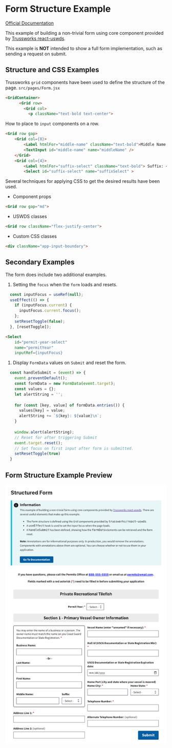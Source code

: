 # Form Structure Example

[Official Documentation](https://nmfs-radfish.github.io/radfish/)

This example of building a non-trivial form using core component provided by [Trussworks react-uswds](https://github.com/trussworks/react-uswds).

This example is __NOT__ intended to show a full form implementation, such as sending a request on submit.

## Structure and CSS Examples

Trussworks `grid` components have been used to define the structure of the page.
`src/pages/Form.jsx`

```html
<GridContainer>
      <Grid row>
        <Grid col>
          <p className="text-bold text-center">
```

How to place to `input` components on a row.

```html
<Grid row gap>
    <Grid col={8}>
        <Label htmlFor="middle-name" className="text-bold">Middle Name:</Label>
        <TextInput id="middle-name" name="middleName" />
    </Grid>
    <Grid col={4}>
        <Label htmlFor="suffix-select" className="text-bold"> Suffix: </Label>
        <Select id="suffix-select" name="suffixSelect" >
```

Several techniques for applying CSS to get the desired results have been used.

- Component props

```html
<Grid row gap="md">
```

- USWDS classes

```html
<Grid row className="flex-justify-center">
```

- Custom CSS classes

```html
<div className="app-input-boundary">
```

## Secondary Examples

The form does include two additional examples.

1. Setting the `focus` when the `form` loads and resets.

```js
  const inputFocus = useRef(null);
  useEffect(() => {
    if (inputFocus.current) {
      inputFocus.current.focus();
    };
    setResetToggle(false);
  }, [resetToggle]);
```

```html
<Select
    id="permit-year-select"
    name="permitYear"
    inputRef={inputFocus}
```

1. Display `FormData` values on `Submit` and reset the form.

```js
  const handleSubmit = (event) => {
    event.preventDefault();
    const formData = new FormData(event.target);
    const values = {};
    let alertString = '';

    for (const [key, value] of formData.entries()) {
      values[key] = value;
      alertString += `${key}: ${value}\n`;
    }

    window.alert(alertString);
    // Reset for after triggering Submit
    event.target.reset();
    // Set focus on first input after form is submitted.
    setResetToggle(true)
  }
```

## Form Structure Example Preview

![Form Structure](./src/assets/form-structure.png)
